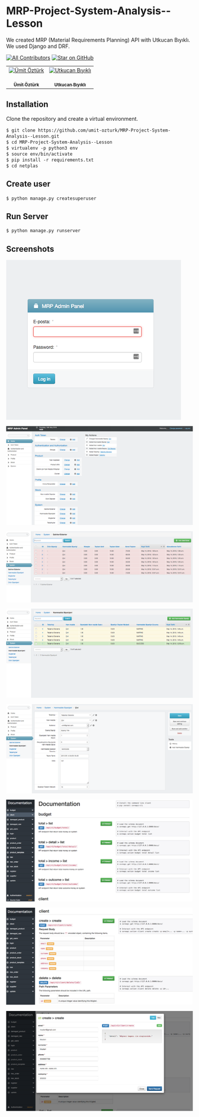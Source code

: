 # MRP-Project-System-Analysis--Lesson

We created MRP (Material Requirements Planning) API with Utkucan Bıyıklı. We used Django and DRF. 

[![All Contributors](https://img.shields.io/badge/all_contributors-2-orange.svg?style=flat-square)](#contributors)
[![Star on GitHub](https://img.shields.io/github/stars/umit-ozturk/MRP-Project-System-Analysis--Lesson.svg?style=social)](https://github.com/umit-ozturk/MRP-Project-System-Analysis--Lessonstargazers)


<table><tr><td align="center"><a href="https://github.com/umit-ozturk"><img src="https://avatars3.githubusercontent.com/u/17712749?s=460&v=4" width="100px;" alt="Ümit Öztürk"/><br /><br/><sub><b>Ümit Öztürk</b></sub></a><br></td><td align="center"><a href="https://github.com/UtkucanBykl"><img src="https://avatars0.githubusercontent.com/u/23557763?s=460&v=4" width="100px;" alt="Utkucan Bıyıklı"/><br /><br/><sub><b>Utkucan Bıyıklı</b></sub></a><br></td></tr></table>  


## Installation
Clone the repository and create a virtual environment.

    $ git clone https://github.com/umit-ozturk/MRP-Project-System-Analysis--Lesson.git
	$ cd MRP-Project-System-Analysis--Lesson
	$ virtualenv -p python3 env
	$ source env/bin/activate
    $ pip install -r requirements.txt
    $ cd netplas

## Create user

    $ python manage.py createsuperuser
    
## Run Server
    
    $ python manage.py runserver


## Screenshots


![Photo1](docs/images/1.png)


![Photo2](docs/images/2.png)


![Photo3](docs/images/3.png)


![Photo4](docs/images/4.png)


![Photo5](docs/images/5.png)


![Photo6](docs/images/6.png)


![Photo7](docs/images/7.png)


![Photo8](docs/images/8.png)

